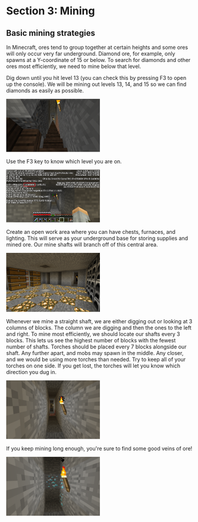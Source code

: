 # Section 3: Mining

## Basic mining strategies

In Minecraft, ores tend to group together at certain heights and some ores will only occur very far underground. Diamond ore, for example, only spawns at a Y-coordinate of 15 or below. To search for diamonds and other ores most efficiently, we need to mine below that level.

Dig down until you hit level 13 (you can check this by pressing F3 to open up the console). We will be mining out levels 13, 14, and 15 so we can find diamonds as easily as possible.

<img src="images/section_3/mining-stair-down.png" style="width:50%">

Use the F3 key to know which level you are on.

<img src="images/section_3/mining-f3.png" style="width:50%">

Create an open work area where you can have chests, furnaces, and lighting. This will serve as your underground base for storing supplies and mined ore. Our mine shafts will branch off of this central area.

<img src="images/section_3/mining_base_chests.png" style="width:50%">

Whenever we mine a straight shaft, we are either digging out or looking at 3 columns of blocks. The column we are digging and then the ones to the left and right. To mine most efficiently, we should locate our shafts every 3 blocks. This lets us see the highest number of blocks with the fewest number of shafts. Torches should be placed every 7 blocks alongside our shaft. Any further apart, and mobs may spawn in the middle. Any closer, and we would be using more torches than needed. Try to keep all of your torches on one side. If you get lost, the torches will let you know which direction you dug in.

<img src="images/section_3/mining_horizontal_shaft.png" style="width:50%">

If you keep mining long enough, you're sure to find some good veins of ore!

<img src="images/section_3/mining_diamond.png" style="width:50%">
